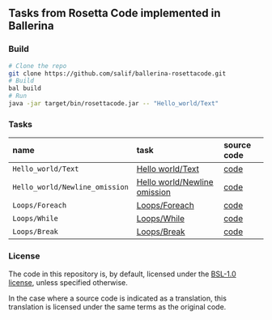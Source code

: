 ## Tasks from Rosetta Code implemented in Ballerina

### Build

```bash
# Clone the repo
git clone https://github.com/salif/ballerina-rosettacode.git
# Build
bal build
# Run
java -jar target/bin/rosettacode.jar -- "Hello_world/Text"
```

### Tasks

| name | task | source code |
| :--- | :--- | :--- |
| `Hello_world/Text` | [Hello world/Text](https://www.rosettacode.org/wiki/Hello_world/Text) | [code](/modules/Hello_world_Text/main.bal) |
| `Hello_world/Newline_omission` | [Hello world/Newline omission](https://www.rosettacode.org/wiki/Hello_world/Newline_omission) | [code](/modules/Hello_world_Newline_omission/main.bal) |
| `Loops/Foreach` | [Loops/Foreach](https://www.rosettacode.org/wiki/Loops/Foreach) | [code](/modules/Loops_Foreach/main.bal) |
| `Loops/While` | [Loops/While](https://www.rosettacode.org/wiki/Loops/While) | [code](/modules/Loops_While/main.bal) |
| `Loops/Break` | [Loops/Break](https://www.rosettacode.org/wiki/Loops/Break) | [code](/modules/Loops_Break/main.bal) |


### License

The code in this repository is, by default, licensed under the 
[BSL-1.0 license](./LICENSE.txt), unless specified otherwise.

In the case where a source code is indicated as a translation, 
this translation is licensed under the same terms as the original code.
